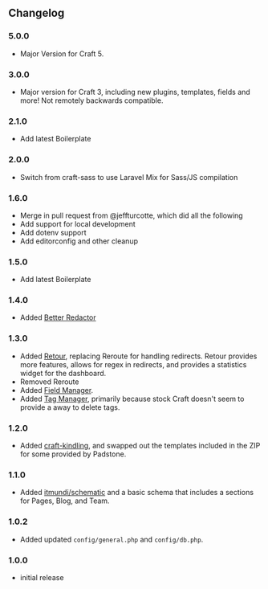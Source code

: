 Changelog
---------

### 5.0.0

* Major Version for Craft 5.

### 3.0.0

* Major version for Craft 3, including new plugins, templates, fields and more! Not remotely backwards compatible.

### 2.1.0

* Add latest Boilerplate

### 2.0.0

* Switch from craft-sass to use Laravel Mix for Sass/JS compilation

### 1.6.0

* Merge in pull request from @jeffturcotte, which did all the following
* Add support for local development
* Add dotenv support
* Add editorconfig and other cleanup

### 1.5.0

* Add latest Boilerplate

### 1.4.0

* Added [Better Redactor](https://github.com/imarc/craft-betterreddactor)

### 1.3.0

* Added [Retour](https://github.com/nystudio107/retour), replacing Reroute for
  handling redirects. Retour provides more features, allows for regex in
  redirects, and provides a statistics widget for the dashboard.
* Removed Reroute
* Added [Field Manager](https://github.com/engram-design/FieldManager).
* Added [Tag Manager](https://github.com/boboldehampsink/tagmanager), primarily
  because stock Craft doesn't seem to provide a away to delete tags.

### 1.2.0

* Added [craft-kindling](https://github.com/imarc/craft-kindling), and swapped
  out the templates included in the ZIP for some provided by Padstone.

### 1.1.0

* Added [itmundi/schematic](https://github.com/itmundi/schematic) and a basic
  schema that includes a sections for Pages, Blog, and Team.

### 1.0.2

* Added updated `config/general.php` and `config/db.php`.

### 1.0.0

* initial release

